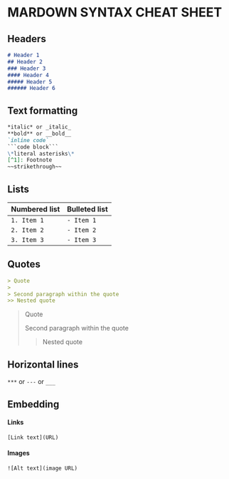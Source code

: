 # **MARDOWN SYNTAX CHEAT SHEET**

## Headers

```markdown
# Header 1
## Header 2
### Header 3
#### Header 4
##### Header 5
###### Header 6
```

## Text formatting
```markdown
*italic* or _italic_
**bold** or __bold__
`inline code`
```code block```
\*literal asterisks\*
[^1]: Footnote
~~strikethrough~~
```

## Lists
| Numbered list  | Bulleted list    |
| -------------- | --------------   |
| ```1. Item 1```| ```- Item 1```   |
| ```2. Item 2```| ```- Item 2```   |
| ```3. Item 3```| ```- Item 3```   |

## Quotes
```markdown
> Quote
>
> Second paragraph within the quote
>> Nested quote
```

> Quote
>
> Second paragraph within the quote
>> Nested quote

## Horizontal lines
`***`
or
`---`
or
`___`

## Embedding
#### Links
`[Link text](URL)`

#### Images
`![Alt text](image URL)`

